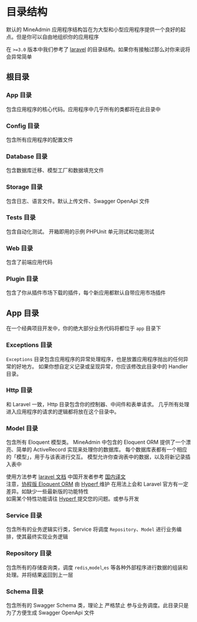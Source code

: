 # 目录结构

默认的 MineAdmin 应用程序结构旨在为大型和小型应用程序提供一个良好的起点。但是你可以自由地组织你的应用程序

在 `>=3.0` 版本中我们参考了 [laravel](https://laravel.com/) 的目录结构。如果你有接触过那么对你来说将会异常简单

## 根目录

### App 目录

包含应用程序的核心代码。应用程序中几乎所有的类都将在此目录中

### Config 目录

包含所有应用程序的配置文件

### Database 目录

包含数据库迁移、模型工厂和数据填充文件

### Storage 目录

包含日志、语言文件。默认上传文件、Swagger OpenApi 文件

### Tests 目录

包含自动化测试。 开箱即用的示例 PHPUnit 单元测试和功能测试

### Web 目录

包含了前端应用代码

### Plugin 目录

包含了你从插件市场下载的插件，每个新应用都默认自带应用市场插件

## App 目录

在一个经典项目开发中，你的绝大部分业务代码将都位于 `app` 目录下

### Exceptions 目录

`Exceptions` 目录包含应用程序的异常处理程序，也是放置应用程序抛出的任何异常的好地方。 如果你想自定义记录或呈现异常，你应该修改此目录中的 Handler 目录。

### Http 目录

和 Laravel 一致，Http 目录包含你的控制器、中间件和表单请求。 几乎所有处理进入应用程序的请求的逻辑都将放在这个目录中。


### Model 目录

包含所有 Eloquent 模型类。 MineAdmin 中包含的 Eloquent ORM 提供了一个漂亮、简单的 ActiveRecord 实现来处理你的数据库。 每个数据库表都有一个相应的「模型」，用于与该表进行交互。 模型允许你查询表中的数据，以及将新记录插入表中

<el-alert type="warning">
使用方法参考 <a href="https://laravel.com/docs/11.x/eloquent">laravel 文档</a> 
中国开发者参考 <a href="https://learnku.com/docs/laravel/10.x/eloquent/14888">国内译文</a>
<br />
注意，<a href="https://hyperf.wiki/3.1/#/en/">协程版 Eloquent ORM</a> 由 <a href="https://github.com/hyperf/hyperf"> Hyperf </a>维护
在用法上会和 Laravel 官方有一定差异。如缺少一些最新版的功能特性
<br />
如需某个特性功能请往 <a href="https://github.com/hyperf/hyperf/issues"> Hyperf </a> 提交您的问题。或参与开发
</el-alert>

### Service 目录

包含所有的业务逻辑实行类，Service 将调度 `Repository`、`Model` 进行业务编排，使其最终实现业务逻辑

### Repository 目录

包含所有的存储查询类，调度 `redis`,`model`,`es` 等各种外部程序进行数据的组装和处理。并将结果返回到上一层

### Schema 目录

包含所有的 Swagger Schema 类，理论上 <el-tag type="danger">严格禁止</el-tag> 参与业务调度。此目录只是为了方便生成 Swagger OpenApi 文件

